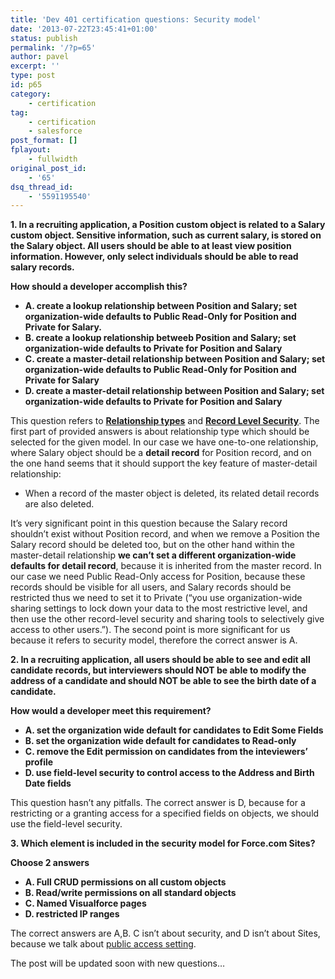 ```yaml
---
title: 'Dev 401 certification questions: Security model'
date: '2013-07-22T23:45:41+01:00'
status: publish
permalink: '/?p=65'
author: pavel
excerpt: ''
type: post
id: p65
category:
    - certification
tag:
    - certification
    - salesforce
post_format: []
fplayout:
    - fullwidth
original_post_id:
    - '65'
dsq_thread_id:
    - '5591195540'
---
```


**1. In a recruiting application, a Position custom object is related to a Salary custom object. Sensitive information, such as current salary, is stored on the Salary object. All users should be able to at least view position information. However, only select individuals should be able to read salary records.**

**How should a developer accomplish this?**

- **A. create a lookup relationship between Position and Salary; set organization-wide defaults to Public Read-Only for Position and Private for Salary.**
- **B. create a lookup relationship betweeb Position and Salary; set organization-wide defaults to Private for Position and Salary**
- **C. create a master-detail relationship between Position and Salary; set organization-wide defaults to Public Read-Only for Position and Private for Salary**
- **D. create a master-detail relationship between Position and Salary; set organization-wide defaults to Private for Position and Salary**

This question refers to **[Relationship types](http://www.salesforce.com/us/developer/docs/api/Content/relationships_among_objects.htm)** and **[Record Level Security](http://login.salesforce.com/help/doc/en/security_data_access.htm)**. The first part of provided answers is about relationship type which should be selected for the given model. In our case we have one-to-one relationship, where Salary object should be a **detail record** for Position record, and on the one hand seems that it should support the key feature of master-detail relationship:

- When a record of the master object is deleted, its related detail records are also deleted.

It’s very significant point in this question because the Salary record shouldn’t exist without Position record, and when we remove a Position the Salary record should be deleted too, but on the other hand within the master-detail relationship **we can’t set a different organization-wide defaults for detail record**, because it is inherited from the master record. In our case we need Public Read-Only access for Position, because these records should be visible for all users, and Salary records should be restricted thus we need to set it to Private (“you use organization-wide sharing settings to lock down your data to the most restrictive level, and then use the other record-level security and sharing tools to selectively give access to other users.”). The second point is more significant for us because it refers to security model, therefore the correct answer is A.

**2. In a recruiting application, all users should be able to see and edit all candidate records, but interviewers should NOT be able to modify the address of a candidate and should NOT be able to see the birth date of a candidate.**

**How would a developer meet this requirement?**

- **A. set the organization wide default for candidates to Edit Some Fields**
- **B. set the organization wide default for candidates to Read-only**
- **C. remove the Edit permission on candidates from the inteviewers’ profile**
- **D. use field-level security to control access to the Address and Birth Date fields**

This question hasn’t any pitfalls. The correct answer is D, because for a restricting or a granting access for a specified fields on objects, we should use the field-level security.

**3. Which element is included in the security model for Force.com Sites?**

**Choose 2 answers**

- **<span style="line-height:13px;">A. Full CRUD permissions on all custom objects</span>**
- **B. Read/write permissions on all standard objects**
- **C. Named Visualforce pages**
- **D. restricted IP ranges**

The correct answers are A,B. C isn’t about security, and D isn’t about Sites, because we talk about [public access setting](http://na9.salesforce.com/help/doc/en/sites_public_access_settings.htm).

The post will be updated soon with new questions…
